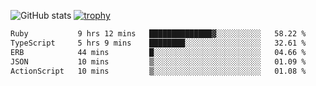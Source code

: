 ![GitHub stats](https://github-readme-stats.vercel.app/api?username=ksk001100&show_icons=true&theme=tokyonight)
[![trophy](https://github-profile-trophy.vercel.app/?username=ksk001100&theme=onedark)](https://github.com/ryo-ma/github-profile-trophy)

<!--START_SECTION:waka-->

```txt
Ruby           9 hrs 12 mins   ██████████████▓░░░░░░░░░░   58.22 %
TypeScript     5 hrs 9 mins    ████████░░░░░░░░░░░░░░░░░   32.61 %
ERB            44 mins         █░░░░░░░░░░░░░░░░░░░░░░░░   04.66 %
JSON           10 mins         ▒░░░░░░░░░░░░░░░░░░░░░░░░   01.09 %
ActionScript   10 mins         ▒░░░░░░░░░░░░░░░░░░░░░░░░   01.08 %
```

<!--END_SECTION:waka-->
